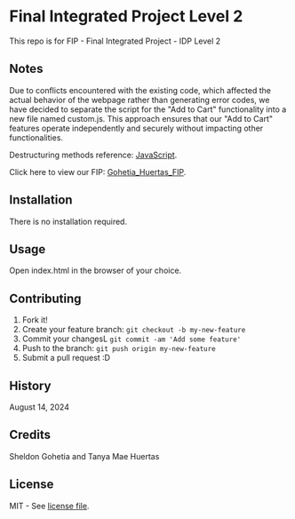 # Final Integrated Project Level 2

This repo is for FIP - Final Integrated Project - IDP Level 2

## Notes

Due to conflicts encountered with the existing code, which affected the actual behavior of the webpage rather than generating error codes, we have decided to separate the script for the "Add to Cart" functionality into a new file named custom.js. This approach ensures that our "Add to Cart" features operate independently and securely without impacting other functionalities.

Destructuring methods reference: [JavaScript](https://medium.com/@KeyurRamoliya/javascript-use-destructuring-to-extract-values-from-objects-and-arrays-2f27120be195#:~:text=JavaScript%20%E2%80%94%20Use%20Destructuring%20to%20Extract%20Values%20from%20Objects%20and%20Arrays,-Keyur%20Ramoliya&text=Destructuring%20is%20a%20powerful%20feature,working%20with%20complex%20data%20structures.).

Click here to view our FIP: [Gohetia_Huertas_FIP](https://sgohetia.github.io/Gohetia_Huertas_FIP/).

## Installation

There is no installation required.

## Usage

Open index.html in the browser of your choice.

## Contributing

1. Fork it!
2. Create your feature branch: `git checkout -b my-new-feature`
3. Commit your changesL `git commit -am 'Add some feature'`
4. Push to the branch: `git push origin my-new-feature`
5. Submit a pull request :D

## History

August 14, 2024

## Credits

Sheldon Gohetia and Tanya Mae Huertas

## License

MIT - See [license file](LICENSE).
